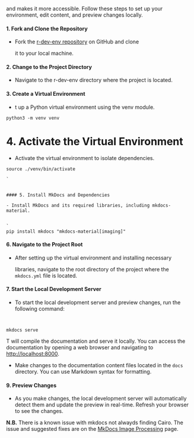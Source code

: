
and makes it more accessible. Follow these steps to set
up your environment, edit content, and preview changes
locally.

#### 1. Fork and Clone the Repository
- Fork the [r-dev-env repository](https://github.com/r-devel/r-dev-env) on GitHub and clone

  it to your local machine.

#### 2. Change to the Project Directory
- Navigate to the r-dev-env directory where the project is located.

 
#### 3. Create a Virtual Environment


- t up a Python virtual environment using the venv module.


```
python3 -m venv venv
```


#  4. Activate the Virtual Environment


- Activate the virtual environment to isolate dependencies.

```
source ./venv/bin/activate

` 


#### 5. Install MkDocs and Dependencies

- Install MkDocs and its required libraries, including mkdocs-material.


` 
pip install mkdocs "mkdocs-material[imaging]"
```

#### 6. Navigate to the Project Root

 
- After setting up the virtual environment and installing necessary

    libraries, navigate to the root directory of the project where the
    `mkdocs.yml` file is located.

#### 7. Start the Local Development Server


- To start the local development server and preview changes, run the
    following command:

```

 
mkdocs serve
```


T will compile the documentation and serve it locally. You can access the
documentation by opening a web browser and navigating to
<http://localhost:8000>.


- Make changes to the documentation content files located in the
     `docs` directory. You can use Markdown syntax for formatting.

#### 9. Preview Changes

- As you make changes, the local development server will automatically
     detect them and update the preview in real-time. Refresh your browser
     to see the changes.

**N.B.** There is a known issue with mkdocs not alwayds finding Cairo. The issue
and suggested fixes are on the [MkDocs Image
Processing](https://squidfunk.github.io/mkdocs-material/plugins/requirements/image-processing/)
page.
